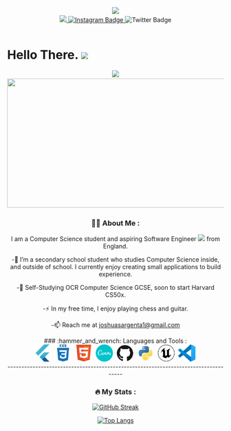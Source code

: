 <div align="center">
  <img src="https://media.giphy.com/media/CuuSHzuc0O166MRfjt/giphy.gif" width="100">
</div>
<div align="center" id="badges">
  <a href="https://www.facebook.com/joshua.sargent.754">
    <img src="https://img.shields.io/badge/Facebook-1877F2?style=for-the-badge&logo=facebook&logoColor=white">
  </a>
  <a href="https://www.instagram.com/joshsargentdev">
    <img src="https://img.shields.io/badge/Instagram-E4405F?style=for-the-badge&logo=instagram&logoColor=white" alt="Instagram Badge">
  </a>
  <img src="https://img.shields.io/badge/Twitter-blue?style=for-the-badge&logo=twitter&logoColor=white" alt="Twitter Badge">
</div>
<div align="center">
  <img src="https://komarev.com/ghpvc/?username=joshsargent&style=flat-square&color=blue" alt="">
</div>
<h1>
  Hello There.
  <img src="https://media.giphy.com/media/hvRJCLFzcasrR4ia7z/giphy.gif" width="30px"/>
</h1>
</div>
<div align="center">
  <img src="<div align="center">
  <img src="https://media.giphy.com/media/1n92hYPiFQ0efcCtrF/giphy.gif" width="600" height="300"/>

### :man_technologist: About Me :
I am a Computer Science student and aspiring Software Engineer <img src="https://media.giphy.com/media/WUlplcMpOCEmTGBtBW/giphy.gif" width="30"> from England.

 -:telescope: I’m a secondary school student who studies Computer Science inside, and outside of school. I currently enjoy creating small applications to build experience.
  

 -:seedling: Self-Studying OCR Computer Science GCSE, soon to start Harvard CS50x.

 


 
 -:zap: In my free time, I enjoy playing chess and guitar.
 

 
 -:mailbox: Reach me at joshuasargenta1@gmail.com


<div>
 ### :hammer_and_wrench: Languages and Tools :

 <div>
  <img src="https://github.com/devicons/devicon/blob/master/icons/flutter/flutter-original.svg" title="Flutter" alt="Flutter" width="40" height="40"/>&nbsp;
  <img src="https://github.com/devicons/devicon/blob/master/icons/css3/css3-plain-wordmark.svg"  title="CSS3" alt="CSS" width="40" height="40"/>&nbsp;
  <img src="https://github.com/devicons/devicon/blob/master/icons/html5/html5-original.svg" title="HTML5" alt="HTML" width="40" height="40"/>&nbsp;
  <img src="https://github.com/devicons/devicon/blob/master/icons/canva/canva-original.svg" title="Canva" alt="Canva" width="40" height="40"/>&nbsp;
  <img src="https://github.com/devicons/devicon/blob/master/icons/github/github-original.svg" width="40" height="40"/>&nbsp;
  <img src="https://github.com/devicons/devicon/blob/master/icons/python/python-original.svg" width="40" height="40"/>&nbsp;
  <img src="https://github.com/devicons/devicon/blob/master/icons/unrealengine/unrealengine-original.svg" width="40" height="40"/>&nbsp;
  <img src="https://github.com/devicons/devicon/blob/master/icons/vscode/vscode-original.svg" width="40" height="40"/>&nbsp;
 </div>
-----------------------------------------------------------------------------------

### :fire: My Stats :
[![GitHub Streak](http://github-readme-streak-stats.herokuapp.com?user=joshsargent&theme=dark&background=000000)](https://git.io/streak-stats)

[![Top Langs](https://github-readme-stats.vercel.app/api/top-langs/?username=your-github-username&layout=compact&theme=vision-friendly-dark)](https://github.com/anuraghazra/github-readme-stats)
  
</div>
